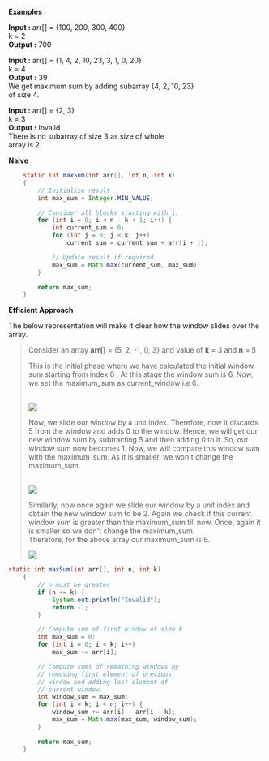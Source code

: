 ****Examples :**** 

****Input  :**** arr[] = {100, 200, 300, 400}  
         k = 2  
****Output :**** 700  
  
****Input  :**** arr[] = {1, 4, 2, 10, 23, 3, 1, 0, 20}  
         k = 4   
****Output :**** 39  
We get maximum sum by adding subarray {4, 2, 10, 23}  
of size 4.  
  
****Input  :**** arr[] = {2, 3}  
         k = 3  
****Output :**** Invalid  
There is no subarray of size 3 as size of whole  
array is 2.

**Naive**
```java
    static int maxSum(int arr[], int n, int k)
    {
        // Initialize result
        int max_sum = Integer.MIN_VALUE;

        // Consider all blocks starting with i.
        for (int i = 0; i < n - k + 1; i++) {
            int current_sum = 0;
            for (int j = 0; j < k; j++)
                current_sum = current_sum + arr[i + j];

            // Update result if required.
            max_sum = Math.max(current_sum, max_sum);
        }

        return max_sum;
    }
```
 


    

**Efficient Approach**

The below representation will make it clear how the window slides over the array.

> Consider an array ****arr[]**** = {5, 2, -1, 0, 3} and value of ****k**** = 3 and ****n**** = 5
> 
> This is the initial phase where we have calculated the initial window sum starting from index 0 . At this stage the window sum is 6. Now, we set the maximum_sum as current_window i.e 6.   
>  
> 
> ![](https://media.geeksforgeeks.org/wp-content/uploads/sliding-window1.png)
> 
> Now, we slide our window by a unit index. Therefore, now it discards 5 from the window and adds 0 to the window. Hence, we will get our new window sum by subtracting 5 and then adding 0 to it. So, our window sum now becomes 1. Now, we will compare this window sum with the maximum_sum. As it is smaller, we won't change the maximum_sum.   
>  
> 
> ![](https://media.geeksforgeeks.org/wp-content/uploads/sliding-window2.png)
> 
>   
> Similarly, now once again we slide our window by a unit index and obtain the new window sum to be 2. Again we check if this current window sum is greater than the maximum_sum till now. Once, again it is smaller so we don't change the maximum_sum.  
> Therefore, for the above array our maximum_sum is 6.
> 
> ![](https://media.geeksforgeeks.org/wp-content/uploads/sliding-window3.png)

```java
static int maxSum(int arr[], int n, int k)
    {
        // n must be greater
        if (n <= k) {
            System.out.println("Invalid");
            return -1;
        }

        // Compute sum of first window of size k
        int max_sum = 0;
        for (int i = 0; i < k; i++)
            max_sum += arr[i];

        // Compute sums of remaining windows by
        // removing first element of previous
        // window and adding last element of
        // current window.
        int window_sum = max_sum;
        for (int i = k; i < n; i++) {
            window_sum += arr[i] - arr[i - k];
            max_sum = Math.max(max_sum, window_sum);
        }

        return max_sum;
    }
```